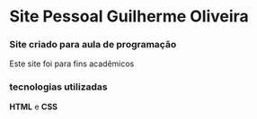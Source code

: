 # Site Pessoal Guilherme Oliveira
### Site criado para aula de programação



Este site foi para fins acadêmicos

### tecnologias utilizadas
**HTML**  e **CSS**

